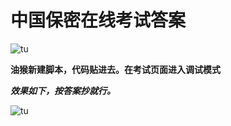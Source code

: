 # 中国保密在线考试答案

![tu](http://file.baomi.org.cn/spc/drawImage/202305/04/21/23370837bf2add-d378-4842-aeae-a27627b649cc_m.jpg)

**油猴新建脚本，代码贴进去。在考试页面进入调试模式**

***效果如下，按答案抄就行。***

![tu](http://img.03110311.xyz/imgs/2023/05/f35813fbb66fcb1a.jpg)
